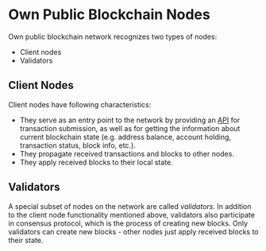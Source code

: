 # Own Public Blockchain Nodes

Own public blockchain network recognizes two types of nodes:

- Client nodes
- Validators


## Client Nodes

Client nodes have following characteristics:

- They serve as an entry point to the network by providing an [API](NodeApi.md) for transaction submission, as well as for getting the information about current blockchain state (e.g. address balance, account holding, transaction status, block info, etc.).
- They propagate received transactions and blocks to other nodes.
- They apply received blocks to their local state.


## Validators

A special subset of nodes on the network are called _validators_. In addition to the client node functionality mentioned above, validators also participate in consensus protocol, which is the process of creating new blocks.
Only validators can create new blocks - other nodes just apply received blocks to their state.
